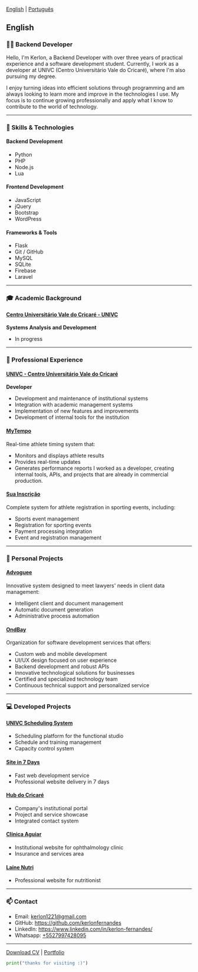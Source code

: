 [English](./?lang=en) | [Português](./?lang=pt)

<a name="english"></a>
## English

### 👨‍💻 Backend Developer

Hello, I'm Kerlon, a Backend Developer with over three years of practical experience and a software development student. Currently, I work as a developer at UNIVC (Centro Universitário Vale do Cricaré), where I'm also pursuing my degree.

I enjoy turning ideas into efficient solutions through programming and am always looking to learn more and improve in the technologies I use. My focus is to continue growing professionally and apply what I know to contribute to the world of technology.

---

### 🚀 Skills & Technologies

#### Backend Development
- Python
- PHP
- Node.js
- Lua

#### Frontend Development
- JavaScript
- jQuery
- Bootstrap
- WordPress

#### Frameworks & Tools
- Flask
- Git / GitHub
- MySQL
- SQLite
- Firebase
- Laravel

---

### 🎓 Academic Background

#### <a href="https://univc.com.br" target="_blank">Centro Universitário Vale do Cricaré - UNIVC</a>
**Systems Analysis and Development**
- In progress

---

### 💼 Professional Experience

#### <a href="https://univc.com.br" target="_blank">UNIVC - Centro Universitário Vale do Cricaré</a>
**Developer**
- Development and maintenance of institutional systems
- Integration with academic management systems
- Implementation of new features and improvements
- Development of internal tools for the institution

#### <a href="https://mytempo.esp.br" target="_blank">MyTempo</a>
Real-time athlete timing system that:
- Monitors and displays athlete results
- Provides real-time updates
- Generates performance reports
I worked as a developer, creating internal tools, APIs, and projects that are already in commercial production.

#### <a href="https://suainscricao.com" target="_blank">Sua Inscrição</a>
Complete system for athlete registration in sporting events, including:
- Sports event management
- Registration for sporting events
- Payment processing integration
- Event and registration management

---

### 🚀 Personal Projects

#### <a href="https://advoguee.com" target="_blank">Advoguee</a>
Innovative system designed to meet lawyers' needs in client data management:
- Intelligent client and document management
- Automatic document generation
- Administrative process automation

#### <a href="https://ondbay.com" target="_blank">OndBay</a>
Organization for software development services that offers:
- Custom web and mobile development
- UI/UX design focused on user experience
- Backend development and robust APIs
- Innovative technological solutions for businesses
- Certified and specialized technology team
- Continuous technical support and personalized service

---

### 💻 Developed Projects

#### <a href="https://agendamento.hubdocricare.com.br" target="_blank">UNIVC Scheduling System</a>
- Scheduling platform for the functional studio
- Schedule and training management
- Capacity control system

#### <a href="https://siteem7.hubdocricare.com.br" target="_blank">Site in 7 Days</a>
- Fast web development service
- Professional website delivery in 7 days

#### <a href="https://hubdocricare.com.br" target="_blank">Hub do Cricaré</a>
- Company's institutional portal
- Project and service showcase
- Integrated contact system

#### <a href="https://aguiar.hubdocricare.com.br" target="_blank">Clínica Aguiar</a>
- Institutional website for ophthalmology clinic
- Insurance and services area

#### <a href="https://lainenutri.com.br" target="_blank">Laíne Nutri</a>
- Professional website for nutritionist

---

### 📫 Contact
- Email: <a href="mailto:kerlon1221@gmail.com">kerlon1221@gmail.com</a>
- GitHub: <a href="https://github.com/kerlonfernandes" target="_blank">https://github.com/kerlonfernandes</a>
- LinkedIn: <a href="https://www.linkedin.com/in/kerlon-fernandes/" target="_blank">https://www.linkedin.com/in/kerlon-fernandes/</a>
- Whatsapp: <a href="wa.me/+5527997428095" target="_blank">+5527997428095</a>

---

[Download CV](https://kerlon.com.br/assets/resumes/resume_en.pdf) | <a href="https://kerlon.com.br/portifolio" target="_blank">Portfolio</a>

```python
print("thanks for visiting :)")
```
